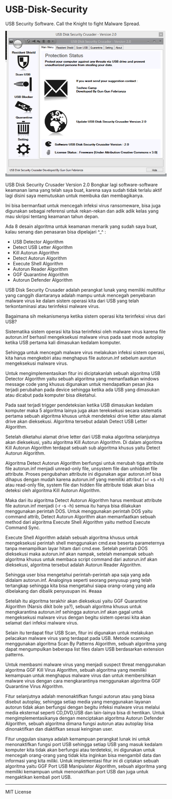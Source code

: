 # USB-Disk-Security
USB Security Software. Call the Knight to fight Malware Spread.

<img src="crusader.PNG">

USB Disk Security Crusader Version 2.0 
Bongkar lagi software-software keamanan lama yang telah saya buat, karena saya sudah tidak terlalu aktif lagi disini saya memutuskan untuk membuka dan membagikanya.

Ini bisa bermanfaat untuk mencegah infeksi virus ransomeware, bisa juga digunakan sebagai referensi untuk rekan-rekan dan adik adik kelas yang mau skripsi tentang keamanan tahun depan. 

Ada 8 desain algoritma untuk keamanan menarik yang sudah saya buat, kalau senang dan penasaran bisa dipelajari ^_^ :

<ul>
<li>USB Detector Algorithm</li>
<li>Detect USB Letter Algorithm</li>
<li>Kill Autorun Algorithm</li>
<li>Detect Autorun Algorithm</li>
<li>Execute Shell Algorithm</li>
<li>Autorun Reader Algorithm</li>
<li>GGF Quarantine Algorithm</li>
<li>Autorun Defender Algorithm</li>
</ul>

USB Disk Security Crusader adalah perangkat lunak yang memiliki multifitur yang canggih diantaranya adalah mampu untuk mencegah penyebaran malware virus ke dalam sistem operasi kita dari USB yang telah terkontaminasi atau terinfeksi malware virus. 

Bagaimana sih mekanismenya ketika sistem operasi kita terinfeksi virus dari USB?

Sistematika sistem operasi kita bisa terinfeksi oleh malware virus karena file autorun.inf berhasil mengeksekusi malware virus pada saat mode autoplay ketika USB pertama kali dimasukan kedalam komputer. 

Sehingga untuk mencegah malware virus melakukan infeksi sistem operasi, kita harus mengkebiri atau menghapus file autorun.inf sebelum aurotun mengeksekusi malware virus. 

Untuk mengimplementasikan fitur ini diciptakanlah sebuah algoritma USB Detector Algorithm yaitu sebuah algoritma yang memanfaatkan windows message code yang khusus digunakan untuk mendapatkan pesan jika terjadi perubahan pada device sehingga ketika ada USB yang dimasukan atau dicabut pada komputer bisa diketahui. 

Pada saat terjadi trigger pendeteksian ketika USB dimasukan kedalam komputer maka 5 algoritma lainya juga akan tereksekusi secara sistematis pertama sebuah algoritma khusus untuk mendeteksi drive letter atau alamat drive akan dieksekusi. Algoritma tersebut adalah Detect USB Letter Algorithm. 

Setelah diketahui alamat drive letter dari USB maka algoritma selanjutnya akan dieksekusi, yaitu algoritma Kill Autorun Algorithm. Di dalam algoritma Kill Autorun Algorithm terdapat sebuah sub algoritma khusus yaitu Detect Autorun Algorithm.
 
Algoritma Detect Autorun Algorithm berfungsi untuk merubah tiga attribute file autorun.inf menjadi unread-only file, unsystem file dan unhidden file attribute. Proses pengubahan attribute ini digunakan agar autorun.inf bisa dihapus dengan mudah karena autorun.inf yang memiliki attribut (+r +s +h)  atau read-only file, system file dan hidden file attribute tidak akan bisa deteksi oleh algoritma Kill Autorun Algorithm. 

Maka dari itu algoritma Detect Autorun Algorithm harus membuat attribute file autorun.inf menjadi (-r -s -h) semua itu hanya bisa dilakukan menggunakan perintah DOS. Untuk menggunakan perintah DOS yaitu command attrib, Detect Autorun Algorithm akan memanfaatkan sebuah method dari algoritma Execute Shell Algorithm yaitu method Execute Command Sync. 

Execute Shell Algorithm adalah sebuah algoritma khusus untuk mengeksekusi perintah shell menggunakan cmd.exe beserta parameternya tanpa menampilkan layar hitam dari cmd.exe. Setelah perintah DOS dieksekusi maka autorun.inf akan nampak, setelah menampak sebuah algoritma khusus untuk membaca script command dari autorun.inf akan dieksekusi, algoritma tersebut adalah Autorun Reader Algorithm. 

Sehingga user bisa mengetahui perintah-perintah apa saja yang ada didalam autorun.inf. Analoginya seperti seorang penyusup yang telah tertangkap sehingga kita bisa mengetahui siapa orang-orang yang ada dibelakang dan dibalik penyusupan ini. #eaaa 

Setelah itu algoritma terakhir akan dieksekusi yaitu GGF Quarantine Algorithm (Narsis dikit bole ya?), sebuah algoritma khusus untuk mengkarantina autorun.inf sehingga autorun.inf akan gagal untuk mengeksekusi malware virus dengan begitu sistem operasi kita akan selamat dari infeksi malware virus. 

Selain itu terdapat fitur USB Scan, fitur ini digunakan untuk melakukan pelacakan malware virus yang terdapat pada USB. Metode scanning menggunakan algoritma Scan By Patterns Algorithm, sebuah algoritma yang dapat mengumpulkan beberapa list files dalam USB berdasarkan extension patterns. 

Untuk membasmi malware virus yang menjadi suspect threat menggunakan algoritma GGF Kill Virus Algorithm, sebuah algoritma yang memiliki kemampuan untuk menghapus malware virus dan untuk membersihkan malware virus dengan cara mengkarantinya menggunakan algoritma GGF Quarantine Virus Algorithm. 

Fitur selanjutnya adalah menonaktifkan fungsi autorun atau yang biasa disebut autoplay, sehingga setiap media yang menggunakan layanan autorun tidak akan berfungsi dengan begitu infeksi malware virus melalui media eksternal seperti CD,DVD,USB dan lain-lainya bisa di hentikan. Untuk mengimplementasikanya dengan menciptakan algoritma Autorun Defender Algorithm, sebuah algoritma dimana fungsi autorun atau autoplay bisa dinonaktifkan dan diaktifkan sesuai keinginan user.  

Fitur unggulan sisanya adalah kemampuan perangkat lunak ini untuk menonaktifkan fungsi port USB sehingga setiap USB yang masuk kedalam komputer kita tidak akan berfungsi atau terdeteksi, ini digunakan untuk mencegah orang-orang yang tidak kita inginkan bisa mengambil data dan informasi yang kita miliki. Untuk implementasi fitur ini di ciptakan sebuah algoritma yaitu GGF Port USB Manipulator Algorithm, sebuah algoritma yang memiliki kemampuan untuk menonaktifkan port USB dan juga untuk mengaktikan kembali port USB.

----------------
MIT License
